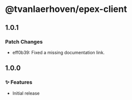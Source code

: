# @tvanlaerhoven/epex-client

## 1.0.1

### Patch Changes

- eff0b39: Fixed a missing documentation link.

## 1.0.0

### ✨ Features

- Initial release
